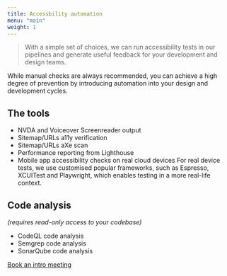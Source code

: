 ```yaml
---
title: Accessbility automation
menu: "main"
weight: 1
---
```


> With a simple set of choices, we can run accessibility tests in our pipelines and generate useful feedback for your development and design teams.

While manual checks are always recommended, you can achieve a high degree of prevention by introducing automation into your design and development cycles.

## The tools
- NVDA and Voiceover Screenreader output
- Sitemap/URLs a11y verification
- Sitemap/URLs aXe scan
- Performance reporting from Lighthouse
- Mobile app accessibility checks on real cloud devices
For real device tests, we use customised popular frameworks, such as Espresso, XCUITest and Playwright, which enables testing in a more real-life context. 

## Code analysis
_(requires read-only access to your codebase)_
- CodeQL code analysis
- Semgrep code analysis
- SonarQube code analysis

[Book an intro meeting](https://calendly.com/jaffamonkeyltd/intro-call)

<!-- ### Web
- Windows/MacOS
	- All content
	  Content by template
		- Sitemap or Urls list
		(_Level AA only_)
			- Screenreader Automation
			(_Level AA only_)
				- Voiceover
				(_Level AA only_)
				- NVDA
				(_Level AA only_)
		- Supply user guide
			- Manual testing
				- Voiceover
				(_Level AA only_)
				- NVDA
				(_Level AA only_)
				- Design & UX
			- UX Testing +
			(_Level AA only_)
				- Disabilities & UX
				(_Level AA only_) **
			- Manual screenreader checks
			(_Level AA only_)
				- Voiceover
				(_Level AA only_)
				- NVDA
				(_Level AA only_)
		- Login Required?
			- Supply Login URL
				- Extract login script
	- DevOps
		- Run SonarQube
		(_Level AA only_)
		- Sitemap or Urls list
			- Pa11y CI
			- AxeScan
			- Pa11y Dashboard
		- Build Server
			- SonarQube Plugin
			(_Level AA only_)
			- a11y plugins

### Mobile Web
- Android/iOS
	- All content  
	  Content by template
		- Sitemap or Urls list
			- Screenreader Automation
			(_Level AA only_)
				- Voiceover
				(_Level AA only_)
				- NVDA
				(_Level AA only_)
		- Supply user guide
			- Manual testing
				- Voiceover
				(_Level AA only_)
				- TalkBack
				(_Level AA only_)
				- Design & UX
			- UX Testing +
			(_Level AA only_)
				- Disabilities & UX
				(_Level AA only_) **    
			- Manual screenreader checks
			(_Level AA only_)
				- Voiceover
				(_Level AA only_)
				- TalkBack
				(_Level AA only_)
		- Login Required?
			- Supply Login URL
				- Extract login script
	- DevOps
		- Run SonarQube
		(_Level AA only_)
		- Sitemap or Urls list
			- Pa11y CI
			- AxeScan
				- 
			- Pa11y Dashboard
		- Build Server
			- SonarQube Plugin
			(_Level AA only_)
			- a11y plugins

### Mobile App
- Android/iOS
	- All content  
	  Content by template
		- Supply user guide
			- Manual testing
				- Voiceover
				(_Level AA only_)
				- TalkBack
				(_Level AA only_)
				- Design & UX
			- UX Testing
			(_Level AA only_)
				- Disabilities & UX
				(_Level AA only_) ** 
		- Login Required?
			- Supply Login details
	- DevOps
		- Run SonarQube
		(_Level AA only_)
		- Build Server
			- SonarQube Plugin
			(_Level AA only_)
	- Mobile tools check
		- Android
		- iOS



** _Disabilities: Dyslexia, Age, Language, Culture, Education, Economic position, Tech aptitude, Cognitive, Physical Mobility, Auditory._ -->